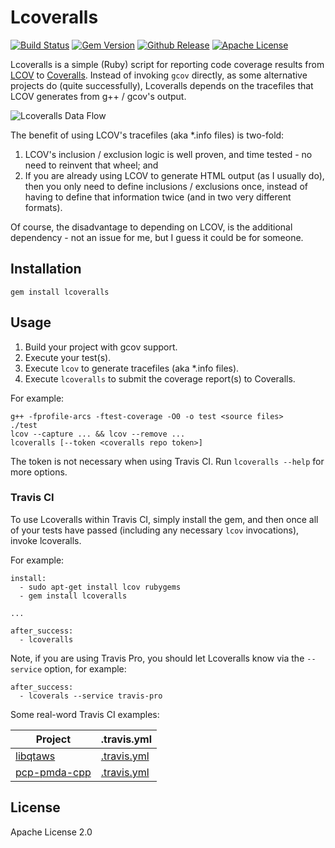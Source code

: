 # Lcoveralls
[![Build Status](http://img.shields.io/travis/pcolby/lcoveralls.svg)](https://travis-ci.org/pcolby/lcoveralls)
[![Gem Version](http://img.shields.io/gem/v/lcoveralls.svg)](https://rubygems.org/gems/lcoveralls)
[![Github Release](http://img.shields.io/github/release/pcolby/lcoveralls.svg)](https://github.com/pcolby/lcoveralls/releases/latest)
[![Apache License](http://img.shields.io/badge/license-APACHE2-blue.svg)](https://www.apache.org/licenses/LICENSE-2.0.html)

Lcoveralls is a simple (Ruby) script for reporting code coverage results from
[LCOV](http://ltp.sourceforge.net/coverage/lcov.php) to [Coveralls](https://coveralls.io/).
Instead of invoking `gcov` directly, as some alternative projects do (quite successfully),
Lcoveralls depends on the tracefiles that LCOV generates from g++ / gcov's output.

![Lcoveralls Data Flow](
https://raw.githubusercontent.com/pcolby/lcoveralls/master/doc/diagrams/data-flow.png
"Data flow from source code, through gcc, lcov, and lcoveralls to coveralls.io")

The benefit of using LCOV's tracefiles (aka *.info files) is two-fold:

1. LCOV's inclusion / exclusion logic is well proven, and time tested - no need
   to reinvent that wheel; and
2. If you are already using LCOV to generate HTML output (as I usually do), then
   you only need to define inclusions / exclusions once, instead of having to
   define that information twice (and in two very different formats).

Of course, the disadvantage to depending on LCOV, is the additional dependency -
not an issue for me, but I guess it could be for someone.

## Installation

```
gem install lcoveralls
```

## Usage

1. Build your project with gcov support.
2. Execute your test(s).
3. Execute `lcov` to generate tracefiles (aka *.info files).
4. Execute `lcoveralls` to submit the coverage report(s) to Coveralls.

For example:
```
g++ -fprofile-arcs -ftest-coverage -O0 -o test <source files>
./test
lcov --capture ... && lcov --remove ...
lcoveralls [--token <coveralls repo token>]
```

The token is not necessary when using Travis CI. Run `lcoveralls --help` for
more options.

### Travis CI

To use Lcoveralls within Travis CI, simply install the gem, and then once all of
your tests have passed (including any necessary `lcov` invocations), invoke 
lcoveralls.

For example:

```
install:
  - sudo apt-get install lcov rubygems
  - gem install lcoveralls

...

after_success:
  - lcoveralls
```

Note, if you are using Travis Pro, you should let Lcoveralls know via the
`--service` option, for example:

```
after_success:
  - lcoverals --service travis-pro
```

Some real-word Travis CI examples:

Project | .travis.yml
--------|------------
[libqtaws](https://github.com/pcolby/libqtaws) | [.travis.yml](https://github.com/pcolby/libqtaws/blob/master/.travis.yml)
[pcp-pmda-cpp](https://github.com/pcolby/pcp-pmda-cpp) | [.travis.yml](https://github.com/pcolby/pcp-pmda-cpp/blob/master/.travis.yml)

## License
Apache License 2.0
